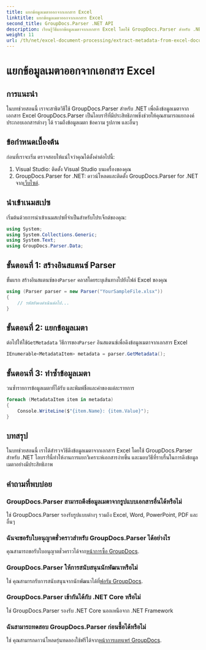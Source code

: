 ```yaml
---
title: แยกข้อมูลเมตาออกจากเอกสาร Excel
linktitle: แยกข้อมูลเมตาออกจากเอกสาร Excel
second_title: GroupDocs.Parser .NET API
description: เรียนรู้วิธีแยกข้อมูลเมตาจากเอกสาร Excel โดยใช้ GroupDocs.Parser สำหรับ .NET ปฏิบัติตามบทช่วยสอนทีละขั้นตอนนี้
weight: 11
url: /th/net/excel-document-processing/extract-metadata-from-excel-document/
---
```


# แยกข้อมูลเมตาออกจากเอกสาร Excel

## การแนะนำ
ในบทช่วยสอนนี้ เราจะสาธิตวิธีใช้ GroupDocs.Parser สำหรับ .NET เพื่อดึงข้อมูลเมตาจากเอกสาร Excel GroupDocs.Parser เป็นไลบรารีที่มีประสิทธิภาพซึ่งช่วยให้คุณสามารถแยกองค์ประกอบเอกสารต่างๆ ได้ รวมถึงข้อมูลเมตา ข้อความ รูปภาพ และอื่นๆ
## ข้อกำหนดเบื้องต้น
ก่อนที่เราจะเริ่ม ตรวจสอบให้แน่ใจว่าคุณได้ตั้งค่าต่อไปนี้:
1. Visual Studio: ติดตั้ง Visual Studio บนเครื่องของคุณ
2.  GroupDocs.Parser for .NET: ดาวน์โหลดและติดตั้ง GroupDocs.Parser for .NET จาก[เว็บไซต์](https://releases.groupdocs.com/parser/net/).

## นำเข้าเนมสเปซ
เริ่มต้นด้วยการนำเข้าเนมสเปซที่จำเป็นสำหรับโปรเจ็กต์ของคุณ:
```csharp
using System;
using System.Collections.Generic;
using System.Text;
using GroupDocs.Parser.Data;
```
## ขั้นตอนที่ 1: สร้างอินสแตนซ์ Parser
 ขั้นแรก สร้างอินสแตนซ์ของ`Parser` คลาสโดยระบุเส้นทางไปยังไฟล์ Excel ของคุณ
```csharp
using (Parser parser = new Parser("YourSampleFile.xlsx"))
{
    // รหัสยังคงดำเนินต่อไป...
}
```
## ขั้นตอนที่ 2: แยกข้อมูลเมตา
 ต่อไปให้ใช้`GetMetadata` วิธีการของ`Parser` อินสแตนซ์เพื่อดึงข้อมูลเมตาจากเอกสาร Excel
```csharp
IEnumerable<MetadataItem> metadata = parser.GetMetadata();
```
## ขั้นตอนที่ 3: ทำซ้ำข้อมูลเมตา
วนซ้ำรายการข้อมูลเมตาที่ได้รับ และพิมพ์ชื่อและค่าของแต่ละรายการ
```csharp
foreach (MetadataItem item in metadata)
{
    Console.WriteLine($"{item.Name}: {item.Value}");
}
```

## บทสรุป
ในบทช่วยสอนนี้ เราได้สำรวจวิธีดึงข้อมูลเมตาจากเอกสาร Excel โดยใช้ GroupDocs.Parser สำหรับ .NET ไลบรารีนี้ทำให้งานการแยกวิเคราะห์เอกสารง่ายขึ้น และมอบวิธีที่ราบรื่นในการดึงข้อมูลเมตาอย่างมีประสิทธิภาพ

## คำถามที่พบบ่อย
### GroupDocs.Parser สามารถดึงข้อมูลเมตาจากรูปแบบเอกสารอื่นได้หรือไม่
ใช่ GroupDocs.Parser รองรับรูปแบบต่างๆ รวมถึง Excel, Word, PowerPoint, PDF และอื่นๆ
### ฉันจะขอรับใบอนุญาตชั่วคราวสำหรับ GroupDocs.Parser ได้อย่างไร
 คุณสามารถขอรับใบอนุญาตชั่วคราวได้จาก[หน้าการซื้อ GroupDocs](https://purchase.groupdocs.com/temporary-license/).
### GroupDocs.Parser ให้การสนับสนุนนักพัฒนาหรือไม่
 ใช่ คุณสามารถรับการสนับสนุนจากนักพัฒนาได้ที่[ฟอรัม GroupDocs](https://forum.groupdocs.com/c/parser/17).
### GroupDocs.Parser เข้ากันได้กับ .NET Core หรือไม่
ใช่ GroupDocs.Parser รองรับ .NET Core นอกเหนือจาก .NET Framework
### ฉันสามารถทดสอบ GroupDocs.Parser ก่อนซื้อได้หรือไม่
 ใช่ คุณสามารถดาวน์โหลดรุ่นทดลองใช้ฟรีได้จาก[หน้าการเผยแพร่ GroupDocs](https://releases.groupdocs.com/).